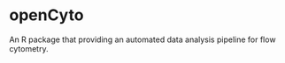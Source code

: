 openCyto
========

An R package that providing an automated data analysis pipeline for flow cytometry.
